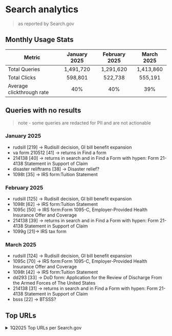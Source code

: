 # Search analytics
> as reported by Search.gov

## Monthly Usage Stats

| Metric | January 2025 | February 2025 | March 2025 |
|---| :---: |:---: |:---: |
| Total Queries |  1,491,720 | 1,291,620 | 1,413,860 |
| Total Clicks |  598,801 | 522,738 | 555,191 |
| Average clickthrough rate | 40% | 40% | 39% |

## Queries with no results
> note - some queries are redacted for PII and are not actionable

### January 2025
- rudsill [219] -> Rudisill decision, GI bill benefit expansion
- va form 210512 [41] -> returns in Find a form
- 214138 [40] -> returns in search and in Find a Form with hypen: Form 21-4138 Statement in Support of Claim
- disaster reliftrams [38] -> Disaster relief?
- 1098t [35] -> IRS form:Tuition Statement 
  
### February 2025  
- rudsill [125] -> Rudisill decision, GI bill benefit expansion
- 1098t [62] -> IRS form:Tuition Statement 
- 1095c [50] -> IRS form:Form 1095-C, Employer-Provided Health Insurance Offer and Coverage
- 214138 [39] -> returns in search and in Find a Form with hypen: Form 21-4138 Statement in Support of Claim
- 1099g [21]-> IRS tax form

### March 2025
- rudsill [124] -> Rudisill decision, GI bill benefit expansion
- 1095c [70] -> IRS form:Form 1095-C, Employer-Provided Health Insurance Offer and Coverage
- 1098t [42] -> IRS form:Tuition Statement 
- dd293 [33] -> DoD form: Application for the Review of Discharge From the Armed Forces of The United States
- 214138 [31] -> returns in search and in Find a Form with hypen: Form 21-4138 Statement in Support of Claim
- bsss [22] -> BTSSS?

## Top URLs 

<details>
  <summary>1Q2025 Top URLs per Search.gov </summary>

| Top URLs Clicked |	# of Clicks	View |
| --- | :---: |
| www.va.gov/records/download-va-letters/	| 63,580	|
| www.va.gov/view-change-dependents	|33,357	|
| www.va.gov/disability/upload-supporting-evidence/	|31,811	|
| www.va.gov/records/get-military-service-records/	|31,532	|
| www.va.gov/find-forms/	|24,830	|
| www.va.gov/records/get-veteran-id-cards/vic/|	21,935	|
| www.va.gov/disability/view-disability-rating/	|21,878|	
| www.va.gov/health-care/get-reimbursed-for-travel-pay/	|20,136	|
| www.va.gov/resources/the-pact-act-and-your-va-benefits/	|17,366	|
| www.va.gov/get-help-from-accredited-representative	|16,880	|
| www.va.gov/find-forms/about-form-21-0966/	|15,237	|
| www.va.gov/resources/can-i-get-a-replacement-gi-bill-benefit-certificate-of-eligibility/	|14,991	|
| www.va.gov/family-and-caregiver-benefits/health-and-disability/champva/	|14,206	|
| www.va.gov/find-forms/about-form-22-5490/	|13,347	|
| www.va.gov/health-care/get-health-id-card/	|12,754	|
| www.va.gov/education/apply-for-education-benefits/application/1990/introduction/	|12,326	|
| www.va.gov/find-forms/about-form-20-0995/	|12,295	|
| www.va.gov/change-direct-deposit/	|12,037	|
| www.va.gov/records/get-veteran-id-cards/	|12,028	|
| www.va.gov/housing-assistance/home-loans/how-to-apply/	|11,574	|
| www.va.gov/va-payment-history/	|11,313	|
| www.va.gov/find-forms/about-form-21-4138/	|11,278	|
| www.va.gov/claim-or-appeal-status/	|10,630|
| www.va.gov/health/aca/Information-For-Tax-Season.asp	|10,572	|
| www.va.gov/family-and-caregiver-benefits/education-and-careers/dependents-education-assistance/ |10,308|

</details>

